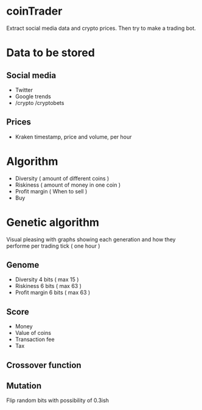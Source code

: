 # coinTrader
Extract social media data and crypto prices. Then try to make a trading bot.

# Data to be stored
## Social media
* Twitter
* Google trends
* /crypto /cryptobets
## Prices
* Kraken timestamp, price and volume, per hour

# Algorithm
* Diversity ( amount of different coins )
* Riskiness ( amount of money in one coin )
* Profit margin ( When to sell )
* Buy

# Genetic algorithm
Visual pleasing with graphs showing each generation and how they performe per trading tick ( one hour )
## Genome
* Diversity 4 bits ( max 15 )
* Riskiness 6 bits ( max 63 )
* Profit margin  6 bits ( max 63 )

## Score
* Money
* Value of coins
* Transaction fee
* Tax

## Crossover function

## Mutation
Flip random bits with possibility of 0.3ish
